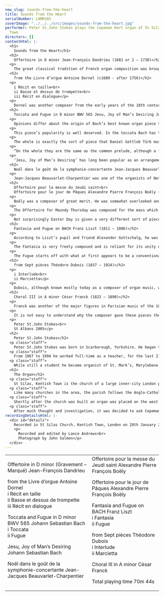 ```yaml
---
new_slug: sounds-from-the-heart
title: Sounds from the Heart
serialNumber: LAMM185
coverImage: "../../../src/images/sounds-from-the-heart.jpg"
performer: Peter St.John Stokes plays the Copeman Hart organ of St Silas Church, Kentish
  Town
directors: []
contentHtml: |-
  <h1>
    Sounds from the Heart</h1>
  <h2>
    Offertoire in D minor Jean-François Dandrieu (1681 or 2 – 1738)</h2>
  <p>
    The great classical tradition of French organ composition was brought to perfection by such illustrious names as Francois Couperin and Nicolas de Grigny. Like the rest of French music in the grand siècle it was increasingly subject to Italian influences. Dandrieu was of the next generation of composers and his Livre d’orgue can be seen as at the turning point between the older French and the newer Italian styles. He was organist of St. Merri and became one of the four Organistes du Roy who took turns in playing at the Royal Chapel, but he is probably best known as a composer of music for strings in a style which reflects very strongly the influence of Corelli. The organist’s duty in France at that time involved playing short versets in alternation with the choir and a longer piece as the altar was prepared at the offertory. It was usual for these offertoires to be scored for the wonderful, and uniquely French, sonority of the grand jeux, which is the reeds together with the bourdon 8, prestant 4 and cornet V. This piece is in fact a re-composition of the first two movements of one of his trio sonatas. The opening, marked gravement, is a blend of the slow opening of a French overture and the Italianate use of strong chord progressions and sequences. The marqué section, despite being headed by the 18th century French equivalent of allegro, is a very thoroughly worked out fugue, again in the Italian manner. The opening exposition ends in F major and is followed by a central section in two parts, the right hand being on the cornet and the left on the cromorne. Evidence of the composer’s abundant and renowned contrapuntal ability is shown in the final section where a new countersubject is placed alongside the original.</p>
  <h2>
    from the Livre d’orgue Antoine Dornel (c1680 - after 1756)</h2>
  <p>
    i Récit en taille<br>
    ii Basse et dessus de trompette<br>
    iii Récit en dialogue</p>
  <p>
    Dornel was another composer from the early years of the 18th century, who, in much of his music, showed a marked preference for the Italian style. However these pieces have been chosen from among those in his music that show a strong respect for the French tradition of the past. They are all short as they are versets, which were short pieces that were played in alternation with the plainchant of the mass or of vespers. The Récit en taille was a commonplace of the classical tradition, in which the tune is played in the left hand with the accompaniment in the right hand and on the pedals. This calls to mind the many beautiful and elegiac pieces that were written by composers such as Colombe and Marais for the viola de gamba with continuo accompaniment. The Basse et dessus de trompette was a favourite form for the organists to show off their digital dexterity on these stops with their very rapid response to the players’ touch. Finally the Récit en dialogue is a wonderfully expressive movement, using the distinctive and spicy sonorities of the cornet and the cromorne. In the first section the solo voices are accompanied by the left hand. In the second they are in a trio with the pedals playing the bass. This music is suggestive of the delicately ornamented singing of the French opera of the period, while the elegant balance of its phrases recalls the expressive symmetry of the alexandrines of Molière or Racine.</p>
  <h2>
    Toccata and Fugue in D minor BWV 565 Jesu, Joy of Man’s Desiring Johann Sebastian Bach (1685 – 1750)</h2>
  <p>
    Opinions differ about the origin of Bach’s best known organ piece to such an extent that some would say it is not even by the great master himself. The problem with not attributing the piece to Bach is that there is no one else who can be considered as the likely composer. What is even more convincing as an argument for the attribution of this piece to Bach is that he was the only composer to show such a variety of approaches to the prelude and fugue format that could encompass this work along with the rich variety of the others. A likely suggestion is that it was originally a piece for solo violin, probably in the key of A or G minor and was transposed into D minor to take full advantage of the dramatic effect of the low tonic in the organ pedals. It must be borne in mind that Bach was himself a violinist and that this is quite possibly an early attempt at this process of arranging material from a solo violin piece that was manifested in his maturity by the so-called ‘Fiddle’ Fugue. The intense drama of the opening toccata and the chromatic intensity of the end could be considered as a forerunner of the great toccata in G minor.</p>
  <p>
    This piece’s popularity is well deserved. In the toccata Bach has taken the sectional method of composition of Buxtehude and his other North German predecessors and given it his characteristic dramatic and rhetorical intensity. The fugue subject, having the same melodic outline, is obviously derived from the opening of the toccata. The movement is divided into four sections. The first is a fugal exposition of a light and vigorous character reminiscent of the dance. This gives way to a passage with figuration of a violinistic nature that nevertheless exploits brilliantly the echo effects available using the different manuals of the organ. The third section, with its rapid scale passages and its showy pedal writing, suggests contrapuntal virtuosity. The final section manages a return to the spirit of the toccata without actually repeating anything from it. The piece ends, not with a blaze of glory, but with a sombre homophonic passage ending with a dark minor chord.</p>
  <p>
    The whole is exactly the sort of piece that Daniel Gottlob Türk must have been thinking about when he wrote, only 37 years after Bach’s death, about the voluntary after a service.</p>
  <p>
    “On the whole they are the same as the common prelude, although a fugue would have a fitting place here as well. Perhaps this would be the most opportune time for the organist to demonstrate his proficiency, to incorporate a pedal solo, and to employ everything his art makes available to him. Should he stray too far afield in this, the nuisance he causes as a result will not be of great consequence because the majority of the congregation will no longer hear him.”</p>
  <p>
    ‘Jesu, Joy of Man’s Desiring’ has long been popular as an arrangement. The original is from cantata 147, ‘Herz und Mund und That und Leben’, where the flowing triplet melody is played by violins and oboes in unison and the chorale is sung by the choir in four parts. The version played here takes as its model the organ preludes, arranged by Bach himself from movements from his own cantatas, published as the six Schübler preludes. In these the texture is often much reduced to make a clear and idiomatic organ piece. Here the triplet melody is played on flute stops, the basso continuo is played on the pedals and the melody is ornamented and played on the jeu de tierce.</p>
  <h2>
    Noël dans le goût de la symphonie-concertante Jean-Jacques Beauvarlet-Charpentier (1734 – 1794)</h2>
  <p>
    Jean-Jacques Beauvarlet-Charpentier was one of the organists of Notre Dame de Paris in the years leading up to the revolution. In his music the movement towards Italianisation that is apparent in the works of Dandrieu had reached the stage when the organists reflected the style of what had become a more or less unified European musical culture. This piece is nonetheless interesting as it successfully combines three elements. The first is that of the organ Noël based on French Christmas carol tunes, which were very popular pieces for the liturgy at Christmastide, where a piece of this length would almost certainly have been used as an offertoire. The second element is that of the symphonie-concertante, which with its solo elements was more popular in France than the symphony. Finally it is a set of variations in the classical style and very much in the manner of the famous variations by Mozart and Beethoven. The theme is the carol ‘Ou s’en vont ces gays bergers’, and we are treated to eight variations which fully explore the variety of effects available on the French organ by the end of the 18th century. These include numerous echo effects and the much deeper and more massive sound available since the introduction of the Bombarde at 16 foot pitch earlier in the century.</p>
  <h2>
    Offertoire pour la messe du Jeudi saint<br>
    Offertoire pour le jour de Pâques Alexandre Pierre François Boëly (1785 – 1858)</h2>
  <p>
    Boëly was a composer of great merit. He was somewhat overlooked and misunderstood, both in his lifetime and subsequently. Recently a reassessment of his work has taken place and a significant new complete edition of his organ music has been published under the inspiration of Nanon Bertrand-Tourneur. This reveals him to have been a composer of great integrity, with a distinct and highly developed harmonic style, great contrapuntal facility and an ability to combine in his style the developments in the wider European musical scene. A particular influence was the music of Beethoven and this is particularly evident in the second of these pieces.</p>
  <p>
    The Offertoire for Maundy Thursday was composed for the mass which commemorates the institution of the Eucharist. It powerfully suggests the coming Passion, being full of dark and gloomy foreboding. The texture of the music which is cast in the form of the instrumental trio sonata movement looks back to the 17th and early 18th centuries. However this is not cast, in the manner of the German composers, as a trio for two manuals and pedals but is here played on the uniquely French combination of cromorne avec les fonds. This requires the use of the smoother classical version of the cromorne in ensemble with all the 16 and 8 foot flue stops. Boëly’s use of harmony and controlled dissonance throughout the even texture of a sustained movement demonstrates his compositional ability.</p>
  <p>
    Not surprisingly Easter Day is given a very different sort of piece. This was probably written for the large Clicquot organ of St. Gervais in Paris, which was still very much an instrument of the classical French tradition. This piece however is the first to have directions for stop changes during the course of the movement. The opening, the nature of which is surely inspired by Beethoven, suggests the rising from the darkness of the tomb. Here it is still the classical grand jeu of Dandrieu’s music with the addition of the 16ft. bombarde which is used in its continuation down in the pedals into the 32ft. octave to express the darkness of the tomb before the Resurrection. This exciting opening must have sounded terrifying to contemporary worshippers. It is followed by a statement of the ancient hymn, O Filii et Filiae, (O Sons and daughters let us sing) which is followed by two variations ending with a downwards chromatic scale that leads into a short but exciting fugue. Although in this piece, as in so much of Boëly’s music, it is easy to imagine him struggling to express his romantic ideas against the restraints of the French organ of his day, it is nevertheless one of the most impressive musical expressions of the Easter story.</p>
  <h2>
    Fantasia and Fugue on BACH Franz Liszt (1811 – 1886)</h2>
  <p>
    According to Liszt’s pupil and friend Alexander Gottschalg, he was a capable organist, being very imaginative in his registrations but not too brilliant in his use of the pedals. He must have been very interested in the instrument because while he was in Leipzig the two musicians used to travel round the area to play many of the interesting organs that had remained untouched since Bach’s time. This composition however suggests that it was inspired by the potential of the large-scale romantic instruments that were being built at the time. It is a work of dramatic, almost violent, contrasts and brings the world of romantic pianism, with all its emotional and virtuosic display, into the organ loft. The letters BACH give in German: B flat – A – C – B natural. Bach himself introduced it into his final unfinished piece in the Art of Fugue. Liszt takes this motif out of Bach’s fugal context and uses it right from the opening as a rather dark and powerful emotive statement on which to base this most dramatic music. This piece, in its attempt to combine romantic virtuoso writing, symphonic development techniques and the prelude and fugue format, is interesting enough, but Liszt also chooses to complicate matters further by making use of traditional Hungarian scales.</p>
  <p>
    The Fantasia is very freely composed and is reliant for its unity of the frequent recurrence of this motif. It starts very strongly and moves with intensity to a short quiet passage. There is then a swift and virtuosic crescendo to a harmonised statement of the motif on full organ. A descending scale, not chromatic but in the form of one of the traditional Hungarian scales, leads to the first entry of the subject.</p>
  <p>
    The Fugue starts off with what at first appears to be a conventional exposition. The first statement of the subject has a false start with a statement of the motif in a remote key. After the fourth entry more conventionally romantic techniques of symphonic development take over. This is passed through many keys and a dazzling variety of textures, including a lengthy passage with octaves in both hands. The theme finally reappears in the pedals in the original key with a succession of diminished seventh chords above. This moves sequentially up to the remote key of B major before a coda that exploits the full range of the organ’s dynamics.</p>
  <h2>
    from Sept pièces Théodore Dubois (1837 – 1924)</h2>
  <p>
    i Interlude<br>
    ii Marcietta</p>
  <p>
    Dubois, although known mostly today as a composer of organ music, was in his lifetime one of the leading French composers. He wrote church music and oratorios but seemed to be most at home in the opera house, having composed both grand operas and operettas. Like many of the leading figures in French music he was an organist. In 1877 he replaced Saint-Saëns as organist of the Madeleine, and he wrote a large number of organ pieces. To the composition of many of these, including the ‘Sept pièces’, he brought all the melodic skill of the operatic composer and each piece has a very distinct character. The Interlude uses the hautbois stop in its treble and tenor registers in alternation with a flûte. The Marcietta is an amusing miniature that uses the fonds de 8 pieds, usually reserved for rather solemn music, for a piece that has much of the character of a scherzo.</p>
  <h2>
    Choral III in A minor César Franck (1822 – 1890)</h2>
  <p>
    Franck was another of the major figures in Parisian music of the 18th century. From early in his Parisian career he was organist of St Jean-St François in the Marais and associated with the organ builder, Cavaillé-Coll. He became known for his phenomenal improvisatory powers, and in 1858 he became organist of the newly built basilica of Ste. Clothilde, which had a splendid new organ by Cavaillé-Coll. The difference between this type of organ and that which Boëly played was that the latest technologies were used to enable a smooth and gradual crescendo and diminuendo by the use of pedals, so that the flow of the music in the manuals was not disrupted by stop changes. With this and the newly invented imitative voices, this type of organ could be truly described as symphonic. Franck wrote many pieces for the organ and in the summer before his death he completed his ‘Trois chorals’, so this is the last work he wrote.</p>
  <p>
    It is not easy to understand why the composer gave these pieces the title ‘Choral’. It has nothing to with the German idea of a chorale, as these are long symphonic compositions based on a flowing melody. The third Choral opens with a fanfare-like section, requiring the somewhat unusual sonority of all the eight-foot flue and reed stops together. After a diminuendo, a chorale-like theme is played on the récit manual so that the expressive possibilities of the swell box could be applied to the music. This is interrupted by a quiet return of the opening, resumed and then made to give way to a crescendo leading to a dominant seventh. There is then the most beautiful extended melody in A major, which is in its proportions a microcosm of the entire piece. This gives way to a quieter passage but which leads to the most thrilling gradual crescendo. Confirmation of the composer’s symphonic intentions is given in that, while going through this piece on the piano with his pupil Charles Tournemire playing the pedal part, Franck asked that, in the loud passage here, the bass should be detached as if it were being played by trombones. The final section has much of the character of a toccata. It starts quietly but builds up quite rapidly to full organ and a return of the chorale-like theme which presses on to the massive chords of the ending.</p>
  <p>
    Peter St.John Stokes<br>
    St Albans 2005</p>
  <h2>
    Peter St.John Stokes</h2>
  <p class="staff">
    Peter St.John Stokes was born in Scarborough, Yorkshire. He began to play the organ at school and at the age of sixteen he became a pupil of Francis Jackson, organist of York Minster. For years later he went to London to study at Trinity College of Music. Here he not only had organ lessons but also broadened his musical outlook by studying singing, orchestral conducting and composition. A particular influence was lessons with Dr Arnold Cooke, one of the most distinguished teachers of composition of the time. He has also studied improvisation with Naji Hakim, who is Messiaen’s successor at the Trinité in Paris. In addition to his musical qualifications he is qualified to teach photography and has a degree in French from London University.</p>
  <p class="staff">
    From 1967 to 1994 he worked full-time as a teacher, for the last 21 years as Head of Music at Loreto College, St.Albans, a Roman Catholic girls comprehensive school with very high academic standards and a lively music department. A feature of his time there was the oratorio concerts including such works as Handel oratorios, the Bach Passions and the Mozart Requiem. The choir not only gave concerts and sang the services in the school but also sang in St Albans Cathedral and Westminster Cathedral. It also did concert tours of Francs and Belgium in addition to radio and other recordings.</p>
  <p class="staff">
    While still a student he became organist of St. Mark’s, Marylebone. His organist appointments include St. Giles-in-the-Fields and Dunstable Priory. Since 1992 he has been organist at St. Silas, Kentish Town. He continues to teach the piano, organ and composition. He also writes articles on music including recently one on Boëly and another on French organ music of the 17th and 18th centuries.</p>
  <h2>
    The Organ</h2>
  <p class="staff">
    St Silas, Kentish Town is the church of a large inner-city London parish, just to the north of the centre. When it was finished, just before First World War, it stood out high among the rows of terraced housing. Now it is in the middle of massive blocks of flats, but these shelter it from much of the noise of London traffic. The church therefore is much sought after for recordings, as it is both quiet and has an excellent acoustic with just the right amount of resonance to enrich the sound without confusing it.</p>
  <p class="staff">
    Like many churches in the area, the parish follows the Anglo-Catholic tradition. In fact it is well known for the splendour of its decoration and its liturgy. Although a small choir of parishioners sing for the Sunday mass, there are several occasions each year when advantage is taken of the large gallery to use professional singers and instrumentalists to perform mass settings or vespers by composers such as Mozart, Haydn and Schubert.</p>
  <p class="staff">
    Shortly after the church was built an organ was placed on the west wall. A console, with tubular pneumatic action, was placed on the floor of the gallery beneath and facing east. The organ had no stops above 4ft pitch and, although there were some attractive voices, had little balance between departments and individual registers.  By the 1990s this organ had become effectively unplayable, and in view of its limitations it was decided to investigate the possibilities of substantial rebuilding or replacement. The accessibility problems and the limited space in the case made rebuilding this organ, with even just a few improvements, prohibitively expensive for such an inner-city parish. Because of the type of services and the large part organ music plays in the liturgy a new small organ would not have been effective. In any case the church already possesses a seven stop chamber organ, built in 1772 by Jonas Ley.</p>
  <p class="staff">
    After much thought and investigation, it was decided to ask Copeman Hart to provide an instrument, which would be adequate for the occasions when the church is full and at the same time would have the necessary voices to enrich the liturgy and for choral accompaniment. This was installed in 1994, being built according to the specification of Peter St.John Stokes.  Voicing was done in the church by Ernest Hart in consultation with the organist, and the flexibility of the system has allowed for both hardware and software upgrades, together with improvements in the original voicing.  It has proved itself well suited to the church and its needs. It copes particularly well with French music, including that of the baroque, and is a good instrument for the music of Bach. Above all it has a real and lively presence in the church and fulfils its liturgical task excellently.</p>
recordingDetailsHtml: |-
  <div id="details">
    Recorded in St Silas Church, Kentish Town, London on 28th January 2005 by kind permission of the Parish Priest, Fr G Rowlands
    <p>
      Recorded and edited by Lance Andrews<br>
      Photograph by John Salmon</p>
  </div>
---
```


<table class="tracktable">
  <tbody>
    <tr>
      <td class="column1">
        Offertoire in D minor (Gravement – Marqué) <span class="composer"> Jean-François Dandrieu</span>
        <p>
          <span class="composer">from the Livre d’orgue <span class="composer"> Antoine Dornel<br>
              i Récit en taille<br>
              ii Basse et dessus de trompette<br>
              iii Récit en dialogue</span></span></p>
        <p>
          <span class="composer">Toccata and Fugue in D minor BWV 565 <span class="composer">Johann Sebastian Bach<br>
              i Toccata<br>
              ii Fugue</span></span></p>
        <p>
          <span class="composer">Jesu, Joy of Man’s Desiring <span class="composer">Johann Sebastian Bach</span></span></p>
        <p>
          <span class="composer">Noël dans le goût de la symphonie-concertante <span class="composer"> Jean-Jacques Beauvarlet-Charpentier</span></span></p>
      </td>
      <td class="column2">
        Offertoire pour la messe du Jeudi saint <span class="composer"> Alexandre Pierre François Boëly</span>
        <p>
          <span class="composer">Offertoire pour le jour de Pâques <span class="composer"> Alexandre Pierre François Boëly</span></span></p>
        <p>
          <span class="composer">Fantasia and Fugue on BACH <span class="composer">Franz Liszt<br>
              i Fantasia<br>
              ii Fugue</span></span></p>
        <p>
          <span class="composer">from Sept pièces <span class="composer">Théodore Dubois<br>
              i Interlude<br>
              ii Marcietta</span></span></p>
        <p>
          <span class="composer">Choral III in A minor <span class="composer">César Franck</span></span></p>
        <p>					<span class="composer"><span id="playingtime">Total playing time 70m 44s</span></span></p>
      </td>
    </tr>
  </tbody>
</table>
